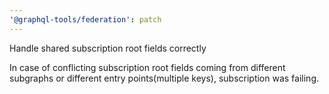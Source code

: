 ```yaml
---
'@graphql-tools/federation': patch
---
```


Handle shared subscription root fields correctly

In case of conflicting subscription root fields coming from different subgraphs or different entry points(multiple keys),
subscription was failing.
